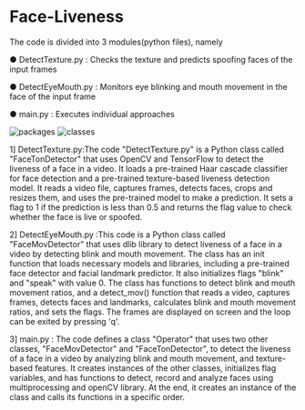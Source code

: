 # Face-Liveness
The code is divided into 3 modules(python files), namely

● DetectTexture.py : Checks the texture and predicts spoofing faces of the
input frames

● DetectEyeMouth.py : Monitors eye blinking and mouth movement in the
face of the input frame

● main.py : Executes individual approaches

![packages](https://user-images.githubusercontent.com/47792802/215265504-23b4886d-bdff-4dbe-9c79-aa9ce971b53b.jpg)
![classes](https://user-images.githubusercontent.com/47792802/215265516-9fcdaf2d-4f49-4ead-be1e-212ca43bd7f2.jpg)

1] DetectTexture.py:The code "DetectTexture.py" is a Python class called "FaceTonDetector" that uses OpenCV and TensorFlow 
to detect the liveness of a face in a video. It loads a pre-trained Haar cascade classifier for face detection 
and a pre-trained texture-based liveness detection model. 
It reads a video file, captures frames, detects faces, crops and resizes them, and uses the pre-trained model to make a prediction. 
It sets a flag to 1 if the prediction is less than 0.5 and returns the flag value to check whether the face is live or spoofed.

2] DetectEyeMouth.py :This code is a Python class called "FaceMovDetector" 
that uses dlib library to detect liveness of a face in a video by detecting blink and mouth movement. 
The class has an init function that loads necessary models and libraries, including a pre-trained face detector 
and facial landmark predictor. 
It also initializes flags "blink" and "speak" with value 0. 
The class has functions to detect blink and mouth movement ratios, and a detect_mov() function 
that reads a video, captures frames, detects faces and landmarks, calculates blink and mouth movement ratios, 
and sets the flags. The frames are displayed on screen and the loop can be exited by pressing 'q'.

3] main.py : The code defines a class "Operator" that uses two other classes, "FaceMovDetector" and "FaceTonDetector",
to detect the liveness of a face in a video by analyzing blink and mouth movement, and texture-based features.
It creates instances of the other classes, initializes flag variables, and has functions to detect, 
record and analyze faces using multiprocessing and openCV library. At the end, it creates an instance of the class 
and calls its functions in a specific order.
